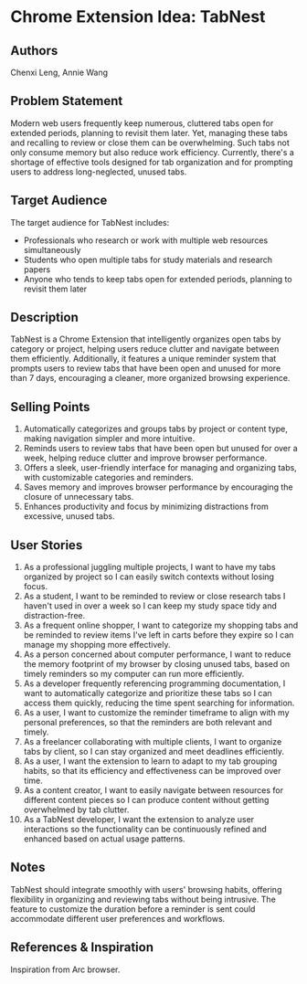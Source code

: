# Chrome Extension Idea: TabNest

## Authors

Chenxi Leng, Annie Wang

## Problem Statement

Modern web users frequently keep numerous, cluttered tabs open for extended periods, planning to revisit them later. Yet, managing these tabs and recalling to review or close them can be overwhelming. Such tabs not only consume memory but also reduce work efficiency. Currently, there's a shortage of effective tools designed for tab organization and for prompting users to address long-neglected, unused tabs.

## Target Audience

The target audience for TabNest includes:

- Professionals who research or work with multiple web resources simultaneously
- Students who open multiple tabs for study materials and research papers
- Anyone who tends to keep tabs open for extended periods, planning to revisit them later

## Description

TabNest is a Chrome Extension that intelligently organizes open tabs by category or project, helping users reduce clutter and navigate between them efficiently. Additionally, it features a unique reminder system that prompts users to review tabs that have been open and unused for more than 7 days, encouraging a cleaner, more organized browsing experience.

## Selling Points

1. Automatically categorizes and groups tabs by project or content type, making navigation simpler and more intuitive.
2. Reminds users to review tabs that have been open but unused for over a week, helping reduce clutter and improve browser performance.
3. Offers a sleek, user-friendly interface for managing and organizing tabs, with customizable categories and reminders.
4. Saves memory and improves browser performance by encouraging the closure of unnecessary tabs.
5. Enhances productivity and focus by minimizing distractions from excessive, unused tabs.

## User Stories

1. As a professional juggling multiple projects, I want to have my tabs organized by project so I can easily switch contexts without losing focus.
2. As a student, I want to be reminded to review or close research tabs I haven't used in over a week so I can keep my study space tidy and distraction-free.
3. As a frequent online shopper, I want to categorize my shopping tabs and be reminded to review items I've left in carts before they expire so I can manage my shopping more effectively.
4. As a person concerned about computer performance, I want to reduce the memory footprint of my browser by closing unused tabs, based on timely reminders so my computer can run more efficiently.
5. As a developer frequently referencing programming documentation, I want to automatically categorize and prioritize these tabs so I can access them quickly, reducing the time spent searching for information.
6. As a user, I want to customize the reminder timeframe to align with my personal preferences, so that the reminders are both relevant and timely.
7. As a freelancer collaborating with multiple clients, I want to organize tabs by client, so I can stay organized and meet deadlines efficiently.
8. As a user, I want the extension to learn to adapt to my tab grouping habits, so that its efficiency and effectiveness can be improved over time.
9. As a content creator, I want to easily navigate between resources for different content pieces so I can produce content without getting overwhelmed by tab clutter.
10. As a TabNest developer, I want the extension to analyze user interactions so the functionality can be continuously refined and enhanced based on actual usage patterns.

## Notes

TabNest should integrate smoothly with users' browsing habits, offering flexibility in organizing and reviewing tabs without being intrusive. The feature to customize the duration before a reminder is sent could accommodate different user preferences and workflows.

## References & Inspiration

Inspiration from Arc browser.
